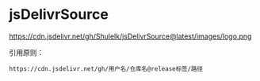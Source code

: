# jsDelivrSource



https://cdn.jsdelivr.net/gh/Shulelk/jsDelivrSource@latest/images/logo.png

引用原则：

```
https://cdn.jsdelivr.net/gh/用户名/仓库名@release标签/路径
```

